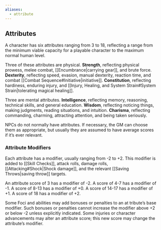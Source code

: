 ```yaml
---
aliases:
  - attribute
---
```

## Attributes
A character has six attributes ranging from 3 to 18, reflecting a range from the minimum viable capacity for a playable character to the maximum normal human level. 

Three of these attributes are physical. 
**Strength**, reflecting physical prowess, melee combat, [[Encumbrance|carrying gear]], and brute force. 
**Dexterity**, reflecting speed, evasion, manual dexterity, reaction time, and combat [[Combat Sequence#Initiative|initiative]]. **Constitution**, reflecting hardiness, enduring injury, and [[Injury, Healing, and System Strain#System Strain|tolerating magical healing]]. 

Three are mental attributes. 
**Intelligence**, reflecting memory, reasoning, technical skills, and general education. 
**Wisdom**, reflecting noticing things, making judgments, reading situations, and intuition. 
**Charisma**, reflecting commanding, charming, attracting attention, and being taken seriously. 

NPCs do not normally have attributes. If necessary, the GM can choose them as appropriate, but usually they are assumed to have average scores if it’s ever relevant.
### Attribute Modifiers
Each attribute has a modifier, usually ranging from -2 to +2. This modifier is added to [[Skill Checks]], attack rolls, damage rolls, [[Attacking#Shock|Shock damage]], and the relevant [[Saving Throws|saving throw]] targets. 

An attribute score of 3 has a modifier of -2. A score of 4-7 has a modifier of -1. A score of 8-13 has a modifier of +0. A score of 14-17 has a modifier of +1. A score of 18 has a modifier of +2. 

Some Foci and abilities may add bonuses or penalties to an at tribute’s base modifier. Such bonuses or penalties cannot increase the modifier above +2 or below -2 unless explicitly indicated. Some injuries or character advancements may alter an attribute score; this new score may change the attribute’s modifier.